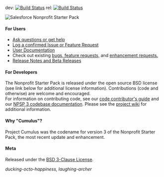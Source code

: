dev:  [![Build Status](http://mrbelvedere.salesforcefoundation.org/mrbelvedere/jenkins/prod/Cumulus_dev/status)](http://ci.salesforcefoundation.org/job/Cumulus_dev/)
rel:  [![Build Status](http://mrbelvedere.salesforcefoundation.org/mrbelvedere/jenkins/prod/Cumulus_rel/status)](http://ci.salesforcefoundation.org/job/Cumulus_rel)

![Salesforce Nonprofit Starter Pack](https://cloud.githubusercontent.com/assets/926530/4521582/84eb7a22-4d15-11e4-97c6-451f2351ce33.png "Salesforce Nonprofit Starter Pack")

#### For Users

* <a href="https://powerofus.force.com" target="_blank">Ask questions or get help</a>
* <a href="https://github.com/SalesforceFoundation/Cumulus/issues/new" target="_blank">Log a confirmed Issue or Feature Request</a>
* <a href="https://powerofus.force.com/articles/Resource/Nonprofit-Starter-Pack-3-Documentation" target="_blank">User Documentation</a>
* Check out existing <a href="https://github.com/SalesforceFoundation/Cumulus/labels/bug" target="_blank">bugs,</a><a href="https://github.com/SalesforceFoundation/Cumulus/labels/feature%20request" target="_blank"> feature requests,</a> and <a href="https://github.com/SalesforceFoundation/Cumulus/labels/enhancement" target="_blank">enhancement requests.</a>
* <a href="https://github.com/SalesforceFoundation/Cumulus/releases" target="_blank">Release Notes and Beta Releases</a>

#### For Developers

The Nonprofit Starter Pack is released under the open source BSD license (see link below for additional license information).  Contributions (code and otherwise) are welcome and encouraged.  
For information on contributing code, see our <a href="http://developer.salesforcefoundation.org/Cumulus/Contributor/" target="_blank">code contributor's guide</a> and our <a href="http://developer.salesforcefoundation.org/Cumulus/ApexDocumentation/" target="_blank">NPSP 3 codebase documentation</a>.
Please see the <a href="https://github.com/SalesforceFoundation/Cumulus/wiki" target="_blank">project wiki</a> for additional information.

#### Why "Cumulus"?

Project Cumulus was the codename for version 3 of the Nonprofit Starter Pack, the most recent update and enhancement.

#### Meta

Released under the [BSD 3-Clause License](http://www.opensource.org/licenses/BSD-3-Clause).

_ducking-octo-happiness, laughing-archer_
